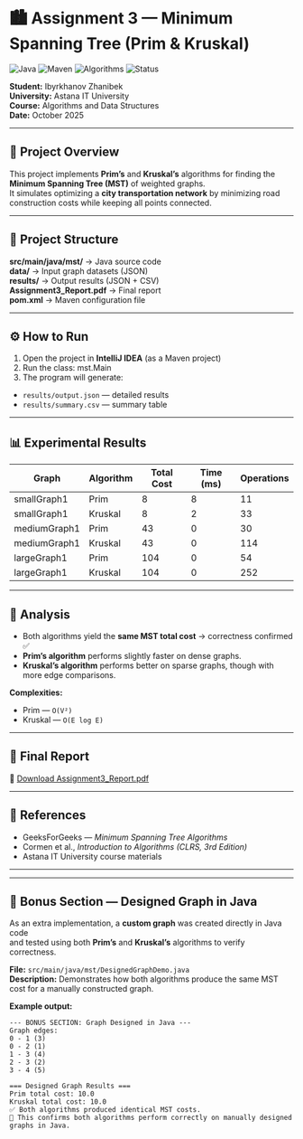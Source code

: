 # 🏙️ Assignment 3 — Minimum Spanning Tree (Prim & Kruskal)

![Java](https://img.shields.io/badge/Java-17-blue?logo=java)
![Maven](https://img.shields.io/badge/Maven-Build-orange?logo=apache-maven)
![Algorithms](https://img.shields.io/badge/Algorithms-MST-success)
![Status](https://img.shields.io/badge/Status-Completed-brightgreen)

**Student:** Ibyrkhanov Zhanibek  
**University:** Astana IT University  
**Course:** Algorithms and Data Structures  
**Date:** October 2025

---

## 📘 Project Overview
This project implements **Prim’s** and **Kruskal’s** algorithms for finding the **Minimum Spanning Tree (MST)** of weighted graphs.  
It simulates optimizing a **city transportation network** by minimizing road construction costs while keeping all points connected.

---

## 🌼 Project Structure
**src/main/java/mst/** → Java source code  
**data/** → Input graph datasets (JSON)  
**results/** → Output results (JSON + CSV)  
**Assignment3_Report.pdf** → Final report  
**pom.xml** → Maven configuration file  

---

## ⚙️ How to Run
1. Open the project in **IntelliJ IDEA** (as a Maven project)
2. Run the class:
   mst.Main
3. The program will generate:
- `results/output.json` — detailed results
- `results/summary.csv` — summary table

---

## 📊 Experimental Results

| Graph | Algorithm | Total Cost | Time (ms) | Operations |
|--------|------------|-------------|------------|-------------|
| smallGraph1 | Prim | 8 | 8 | 11 |
| smallGraph1 | Kruskal | 8 | 2 | 33 |
| mediumGraph1 | Prim | 43 | 0 | 30 |
| mediumGraph1 | Kruskal | 43 | 0 | 114 |
| largeGraph1 | Prim | 104 | 0 | 54 |
| largeGraph1 | Kruskal | 104 | 0 | 252 |

---

## 🧠 Analysis
- Both algorithms yield the **same MST total cost** → correctness confirmed ✅
- **Prim’s algorithm** performs slightly faster on dense graphs.
- **Kruskal’s algorithm** performs better on sparse graphs, though with more edge comparisons.

**Complexities:**
- Prim — `O(V²)`
- Kruskal — `O(E log E)`

---

## 📄 Final Report
📘 [Download Assignment3_Report.pdf](./Assignment3_Report.pdf)

---

## 🧾 References
- GeeksForGeeks — *Minimum Spanning Tree Algorithms*
- Cormen et al., *Introduction to Algorithms (CLRS, 3rd Edition)*
- Astana IT University course materials

---

---

## 🧩 Bonus Section — Designed Graph in Java

As an extra implementation, a **custom graph** was created directly in Java code  
and tested using both **Prim’s** and **Kruskal’s** algorithms to verify correctness.

**File:** `src/main/java/mst/DesignedGraphDemo.java`  
**Description:** Demonstrates how both algorithms produce the same MST cost for a manually constructed graph.

**Example output:**

```text
--- BONUS SECTION: Graph Designed in Java ---
Graph edges:
0 - 1 (3)
0 - 2 (1)
1 - 3 (4)
2 - 3 (2)
3 - 4 (5)

=== Designed Graph Results ===
Prim total cost: 10.0
Kruskal total cost: 10.0
✅ Both algorithms produced identical MST costs.
📘 This confirms both algorithms perform correctly on manually designed graphs in Java.




